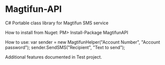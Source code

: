 # Magtifun-API
C# Portable class library for Magtifun SMS service

How to install from Nuget:
PM> Install-Package MagtifunAPI 

How to use:
var sender = new MagtifunHelper("Account Number", "Account password");
sender.SendSMS("Recipient", "Text to send");

Additional features documented in Test project.
